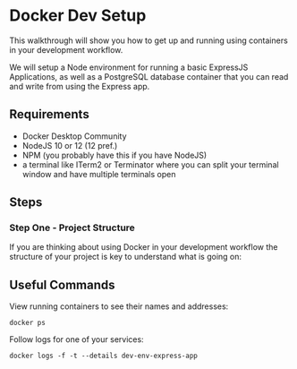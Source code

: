 # Docker Dev Setup

This walkthrough will show you how to get up and running using containers in your development workflow.

We will setup a Node environment for running a basic ExpressJS Applications, as well as a PostgreSQL database container that you can read and write from using the Express app.

## Requirements

- Docker Desktop Community
- NodeJS 10 or 12 (12 pref.)
- NPM (you probably have this if you have NodeJS)
- a terminal like ITerm2 or Terminator where you can split your terminal window and have multiple terminals open

## Steps

### Step One - Project Structure

If you are thinking about using Docker in your development workflow the structure of your project is key to understand what is going on:



## Useful Commands

View running containers to see their names and addresses:

```shell
docker ps
```

Follow logs for one of your services:
```shell
docker logs -f -t --details dev-env-express-app
```
